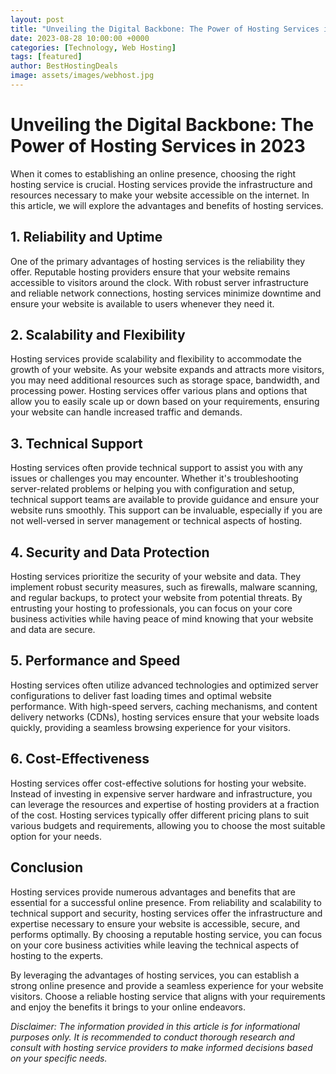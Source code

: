 ```yaml
---
layout: post
title: "Unveiling the Digital Backbone: The Power of Hosting Services in 2023"
date: 2023-08-28 10:00:00 +0000
categories: [Technology, Web Hosting]
tags: [featured]
author: BestHostingDeals
image: assets/images/webhost.jpg
---
```


# Unveiling the Digital Backbone: The Power of Hosting Services in 2023

When it comes to establishing an online presence, choosing the right hosting service is crucial. Hosting services provide the infrastructure and resources necessary to make your website accessible on the internet. In this article, we will explore the advantages and benefits of hosting services.

## 1. Reliability and Uptime

One of the primary advantages of hosting services is the reliability they offer. Reputable hosting providers ensure that your website remains accessible to visitors around the clock. With robust server infrastructure and reliable network connections, hosting services minimize downtime and ensure your website is available to users whenever they need it.

## 2. Scalability and Flexibility

Hosting services provide scalability and flexibility to accommodate the growth of your website. As your website expands and attracts more visitors, you may need additional resources such as storage space, bandwidth, and processing power. Hosting services offer various plans and options that allow you to easily scale up or down based on your requirements, ensuring your website can handle increased traffic and demands.

## 3. Technical Support

Hosting services often provide technical support to assist you with any issues or challenges you may encounter. Whether it's troubleshooting server-related problems or helping you with configuration and setup, technical support teams are available to provide guidance and ensure your website runs smoothly. This support can be invaluable, especially if you are not well-versed in server management or technical aspects of hosting.

## 4. Security and Data Protection

Hosting services prioritize the security of your website and data. They implement robust security measures, such as firewalls, malware scanning, and regular backups, to protect your website from potential threats. By entrusting your hosting to professionals, you can focus on your core business activities while having peace of mind knowing that your website and data are secure.

## 5. Performance and Speed

Hosting services often utilize advanced technologies and optimized server configurations to deliver fast loading times and optimal website performance. With high-speed servers, caching mechanisms, and content delivery networks (CDNs), hosting services ensure that your website loads quickly, providing a seamless browsing experience for your visitors.

## 6. Cost-Effectiveness

Hosting services offer cost-effective solutions for hosting your website. Instead of investing in expensive server hardware and infrastructure, you can leverage the resources and expertise of hosting providers at a fraction of the cost. Hosting services typically offer different pricing plans to suit various budgets and requirements, allowing you to choose the most suitable option for your needs.

## Conclusion

Hosting services provide numerous advantages and benefits that are essential for a successful online presence. From reliability and scalability to technical support and security, hosting services offer the infrastructure and expertise necessary to ensure your website is accessible, secure, and performs optimally. By choosing a reputable hosting service, you can focus on your core business activities while leaving the technical aspects of hosting to the experts.

By leveraging the advantages of hosting services, you can establish a strong online presence and provide a seamless experience for your website visitors. Choose a reliable hosting service that aligns with your requirements and enjoy the benefits it brings to your online endeavors.

*Disclaimer: The information provided in this article is for informational purposes only. It is recommended to conduct thorough research and consult with hosting service providers to make informed decisions based on your specific needs.*

